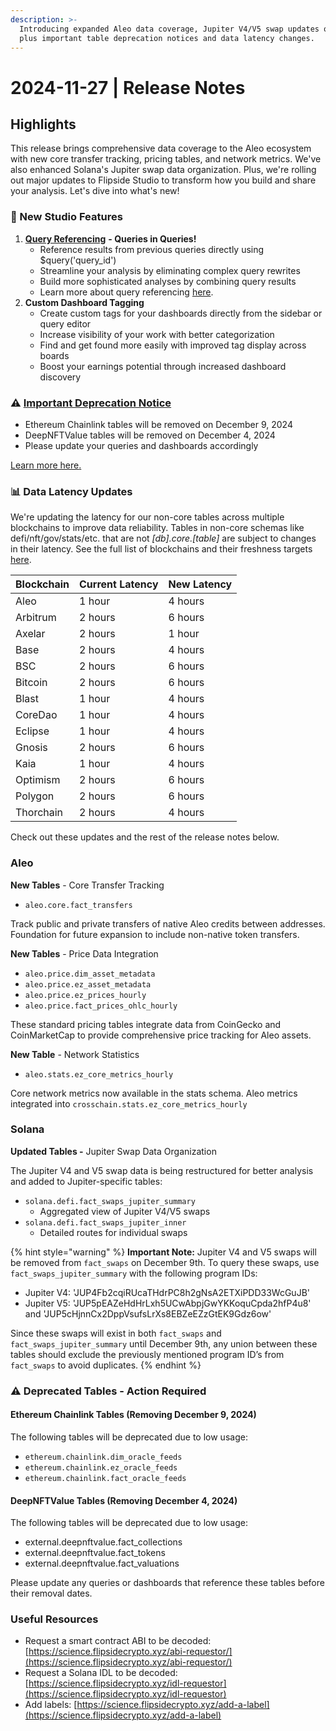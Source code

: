 ```yaml
---
description: >-
  Introducing expanded Aleo data coverage, Jupiter V4/V5 swap updates on Solana,
  plus important table deprecation notices and data latency changes.
---
```


# 2024-11-27 | Release Notes

## Highlights

This release brings comprehensive data coverage to the Aleo ecosystem with new core transfer tracking, pricing tables, and network metrics. We've also enhanced Solana's Jupiter swap data organization. Plus, we're rolling out major updates to Flipside Studio to transform how you build and share your analysis. Let's dive into what's new!

### 🎨 New Studio Features

1. [**Query Referencing**](https://docs.flipsidecrypto.xyz/data/data-products/data-studio-sql-analysts/studio-in-depth/query-editor/query-referencing) **- Queries in Queries!**
   * Reference results from previous queries directly using $query('query\_id')
   * Streamline your analysis by eliminating complex query rewrites
   * Build more sophisticated analyses by combining query results
   * Learn more about query referencing [here](https://docs.flipsidecrypto.xyz/data/data-products/data-studio-sql-analysts/studio-in-depth/query-editor/query-referencing).
2. **Custom Dashboard Tagging**
   * Create custom tags for your dashboards directly from the sidebar or query editor
   * Increase visibility of your work with better categorization
   * Find and get found more easily with improved tag display across boards
   * Boost your earnings potential through increased dashboard discovery

### ⚠️ [Important Deprecation Notice](https://docs.flipsidecrypto.xyz/support/release-notes/2024-11-27-release-notes#deprecated-tables-action-required)

* Ethereum Chainlink tables will be removed on December 9, 2024
* DeepNFTValue tables will be removed on December 4, 2024
* Please update your queries and dashboards accordingly

[Learn more here](https://docs.flipsidecrypto.xyz/support/release-notes/2024-11-27-release-notes#data-latency-updates)[.](https://docs.flipsidecrypto.xyz/support/release-notes/2024-11-27-release-notes#deprecated-tables-action-required)

### 📊 Data Latency Updates

We're updating the latency for our non-core tables across multiple blockchains to improve data reliability. Tables in non-core schemas like defi/nft/gov/stats/etc. that are not _\[db].core.\[table]_ are subject to changes in their latency. See the full list of blockchains and their freshness targets [here](../../data/flipside-data/table-freshness-targets.md).

| Blockchain | Current Latency | New Latency |
| ---------- | --------------- | ----------- |
| Aleo       | 1 hour          | 4 hours     |
| Arbitrum   | 2 hours         | 6 hours     |
| Axelar     | 2 hours         | 1 hour      |
| Base       | 2 hours         | 4 hours     |
| BSC        | 2 hours         | 6 hours     |
| Bitcoin    | 2 hours         | 6 hours     |
| Blast      | 1 hour          | 4 hours     |
| CoreDao    | 1 hour          | 4 hours     |
| Eclipse    | 1 hour          | 4 hours     |
| Gnosis     | 2 hours         | 6 hours     |
| Kaia       | 1 hour          | 4 hours     |
| Optimism   | 2 hours         | 6 hours     |
| Polygon    | 2 hours         | 6 hours     |
| Thorchain  | 2 hours         | 4 hours     |

Check out these updates and the rest of the release notes below.

### Aleo

**New Tables** - Core Transfer Tracking

* `aleo.core.fact_transfers`

Track public and private transfers of native Aleo credits between addresses. Foundation for future expansion to include non-native token transfers.

**New Tables** - Price Data Integration

* `aleo.price.dim_asset_metadata`
* `aleo.price.ez_asset_metadata`
* `aleo.price.ez_prices_hourly`
* `aleo.price.fact_prices_ohlc_hourly`

These standard pricing tables integrate data from CoinGecko and CoinMarketCap to provide comprehensive price tracking for Aleo assets.

**New Table** - Network Statistics

* `aleo.stats.ez_core_metrics_hourly`

Core network metrics now available in the stats schema. Aleo metrics integrated into `crosschain.stats.ez_core_metrics_hourly`

### Solana

**Updated Tables -** Jupiter Swap Data Organization

The Jupiter V4 and V5 swap data is being restructured for better analysis and added to Jupiter-specific tables:

* `solana.defi.fact_swaps_jupiter_summary`
  * Aggregated view of Jupiter V4/V5 swaps
* `solana.defi.fact_swaps_jupiter_inner`
  * Detailed routes for individual swaps

{% hint style="warning" %}
**Important Note:** Jupiter V4 and V5 swaps will be removed from `fact_swaps` on December 9th. To query these swaps, use `fact_swaps_jupiter_summary` with the following program IDs:

* Jupiter V4: 'JUP4Fb2cqiRUcaTHdrPC8h2gNsA2ETXiPDD33WcGuJB'
* Jupiter V5: 'JUP5pEAZeHdHrLxh5UCwAbpjGwYKKoquCpda2hfP4u8' and 'JUP5cHjnnCx2DppVsufsLrXs8EBZeEZzGtEK9Gdz6ow'

Since these swaps will exist in both `fact_swaps` and `fact_swaps_jupiter_summary` until December 9th, any union between these tables should exclude the previously mentioned program ID’s from `fact_swaps` to avoid duplicates.
{% endhint %}

### ⚠️ Deprecated Tables - Action Required

#### Ethereum Chainlink Tables (Removing December 9, 2024)

The following tables will be deprecated due to low usage:

* `ethereum.chainlink.dim_oracle_feeds`
* `ethereum.chainlink.ez_oracle_feeds`
* `ethereum.chainlink.fact_oracle_feeds`

#### DeepNFTValue Tables (Removing December 4, 2024)

The following tables will be deprecated due to low usage:

* external.deepnftvalue.fact\_collections
* external.deepnftvalue.fact\_tokens
* external.deepnftvalue.fact\_valuations

Please update any queries or dashboards that reference these tables before their removal dates.

### Useful Resources

* Request a smart contract ABI to be decoded: [https://science.flipsidecrypto.xyz/abi-requestor/](https://science.flipsidecrypto.xyz/abi-requestor/)
* Request a Solana IDL to be decoded: [https://science.flipsidecrypto.xyz/idl-requestor](https://science.flipsidecrypto.xyz/idl-requestor)
* Add labels: [https://science.flipsidecrypto.xyz/add-a-label](https://science.flipsidecrypto.xyz/add-a-label)
